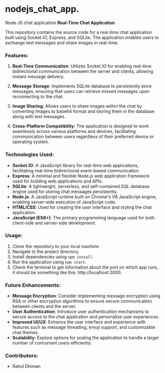 # nodejs_chat_app.

Node JS chat application
**Real-Time Chat Application**

This repository contains the source code for a real-time chat application built using Socket.IO, Express, and SQLite. The application enables users to exchange text messages and share images in real-time.

### Features:

1. **Real-Time Communication**: Utilizes Socket.IO for enabling real-time bidirectional communication between the server and clients, allowing instant message delivery.

2. **Message Storage**: Implements SQLite database to persistently store messages, ensuring that users can retrieve missed messages upon reconnecting to the chat.

3. **Image Sharing**: Allows users to share images within the chat by converting images to base64 format and storing them in the database along with text messages.

4. **Cross-Platform Compatibility**: The application is designed to work seamlessly across various platforms and devices, facilitating communication between users regardless of their preferred device or operating system.

### Technologies Used:

- **Socket.IO**: A JavaScript library for real-time web applications, facilitating real-time bidirectional event-based communication.
- **Express**: A minimal and flexible Node.js web application framework used for building web applications and APIs.
- **SQLite**: A lightweight, serverless, and self-contained SQL database engine used for storing chat messages persistently.
- **Node.js**: A JavaScript runtime built on Chrome's V8 JavaScript engine, enabling server-side execution of JavaScript code.
- **HTML/CSS**: Used for creating the user interface and styling the chat application.
- **JavaScript (ES6+)**: The primary programming language used for both client-side and server-side development.

### Usage:

1. Clone the repository to your local machine.
2. Navigate to the project directory.
3. Install dependencies using `npm install`.
4. Run the application using `npm start`.
5. Check the terminal to get information about the port on which app runs, it should be something like this: http://localhost:3000.

### Future Enhancements:

- **Message Encryption**: Consider implementing message encryption using RSA or other encryption algorithms to ensure secure communication between clients and the server.
- **User Authentication**: Introduce user authentication mechanisms to secure access to the chat application and personalize user experiences.
- **Improved UI/UX**: Enhance the user interface and experience with features such as message threading, emoji support, and customizable chat themes.
- **Scalability**: Explore options for scaling the application to handle a larger number of concurrent users efficiently.

### Contributors:

- Rahul Dhiman
